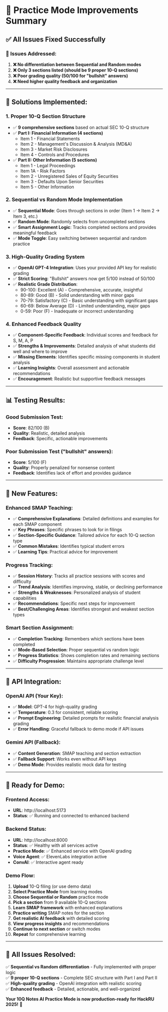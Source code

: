 # 🎯 Practice Mode Improvements Summary

## ✅ **All Issues Fixed Successfully**

### 🔧 **Issues Addressed:**

1. **❌ No differentiation between Sequential and Random modes**
2. **❌ Only 3 sections listed (should be 9 proper 10-Q sections)**
3. **❌ Poor grading quality (50/100 for "bullshit" answers)**
4. **❌ Need higher quality feedback and organization**

---

## 🚀 **Solutions Implemented:**

### 1. **Proper 10-Q Section Structure**
- ✅ **9 comprehensive sections** based on actual SEC 10-Q structure
- ✅ **Part I: Financial Information (4 sections)**
  - Item 1 - Financial Statements
  - Item 2 - Management's Discussion & Analysis (MD&A)
  - Item 3 - Market Risk Disclosures
  - Item 4 - Controls and Procedures
- ✅ **Part II: Other Information (5 sections)**
  - Item 1 - Legal Proceedings
  - Item 1A - Risk Factors
  - Item 2 - Unregistered Sales of Equity Securities
  - Item 3 - Defaults Upon Senior Securities
  - Item 5 - Other Information

### 2. **Sequential vs Random Mode Implementation**
- ✅ **Sequential Mode**: Goes through sections in order (Item 1 → Item 2 → Item 3, etc.)
- ✅ **Random Mode**: Randomly selects from uncompleted sections
- ✅ **Smart Assignment Logic**: Tracks completed sections and provides meaningful feedback
- ✅ **Mode Toggle**: Easy switching between sequential and random practice

### 3. **High-Quality Grading System**
- ✅ **OpenAI GPT-4 Integration**: Uses your provided API key for realistic grading
- ✅ **Strict Scoring**: "Bullshit" answers now get 5/100 instead of 50/100
- ✅ **Realistic Grade Distribution**:
  - 90-100: Excellent (A) - Comprehensive, accurate, insightful
  - 80-89: Good (B) - Solid understanding with minor gaps
  - 70-79: Satisfactory (C) - Basic understanding with significant gaps
  - 60-69: Below Average (D) - Limited understanding, major gaps
  - 0-59: Poor (F) - Inadequate or incorrect understanding

### 4. **Enhanced Feedback Quality**
- ✅ **Component-Specific Feedback**: Individual scores and feedback for S, M, A, P
- ✅ **Strengths & Improvements**: Detailed analysis of what students did well and where to improve
- ✅ **Missing Elements**: Identifies specific missing components in student analysis
- ✅ **Learning Insights**: Overall assessment and actionable recommendations
- ✅ **Encouragement**: Realistic but supportive feedback messages

---

## 📊 **Testing Results:**

### **Good Submission Test:**
- **Score**: 82/100 (B)
- **Quality**: Realistic, detailed analysis
- **Feedback**: Specific, actionable improvements

### **Poor Submission Test ("bullshit" answers):**
- **Score**: 5/100 (F)
- **Quality**: Properly penalized for nonsense content
- **Feedback**: Identifies lack of effort and provides guidance

---

## 🎯 **New Features:**

### **Enhanced SMAP Teaching:**
- ✅ **Comprehensive Explanations**: Detailed definitions and examples for each SMAP component
- ✅ **Key Phrases**: Specific phrases to look for in filings
- ✅ **Section-Specific Guidance**: Tailored advice for each 10-Q section type
- ✅ **Common Mistakes**: Identifies typical student errors
- ✅ **Learning Tips**: Practical advice for improvement

### **Progress Tracking:**
- ✅ **Session History**: Tracks all practice sessions with scores and difficulty
- ✅ **Trend Analysis**: Identifies improving, stable, or declining performance
- ✅ **Strengths & Weaknesses**: Personalized analysis of student capabilities
- ✅ **Recommendations**: Specific next steps for improvement
- ✅ **Best/Challenging Areas**: Identifies strongest and weakest section types

### **Smart Section Assignment:**
- ✅ **Completion Tracking**: Remembers which sections have been completed
- ✅ **Mode-Based Selection**: Proper sequential vs random logic
- ✅ **Progress Statistics**: Shows completion rates and remaining sections
- ✅ **Difficulty Progression**: Maintains appropriate challenge level

---

## 🔗 **API Integration:**

### **OpenAI API (Your Key):**
- ✅ **Model**: GPT-4 for high-quality grading
- ✅ **Temperature**: 0.3 for consistent, reliable scoring
- ✅ **Prompt Engineering**: Detailed prompts for realistic financial analysis grading
- ✅ **Error Handling**: Graceful fallback to demo mode if API issues

### **Gemini API (Fallback):**
- ✅ **Content Generation**: SMAP teaching and section extraction
- ✅ **Fallback Support**: Works even without API keys
- ✅ **Demo Mode**: Provides realistic mock data for testing

---

## 🚀 **Ready for Demo:**

### **Frontend Access:**
- **URL**: http://localhost:5173
- **Status**: ✅ Running and connected to enhanced backend

### **Backend Status:**
- **URL**: http://localhost:8000
- **Status**: ✅ Healthy with all services active
- **Practice Mode**: ✅ Enhanced service with OpenAI grading
- **Voice Agent**: ✅ ElevenLabs integration active
- **ConvAI**: ✅ Interactive agent ready

### **Demo Flow:**
1. **Upload** 10-Q filing (or use demo data)
2. **Select Practice Mode** from learning modes
3. **Choose Sequential or Random** practice mode
4. **Pick a section** from 9 available 10-Q sections
5. **Learn SMAP framework** with enhanced explanations
6. **Practice writing** SMAP notes for the section
7. **Get realistic AI feedback** with detailed scoring
8. **View progress insights** and recommendations
9. **Continue to next section** or switch modes
10. **Repeat** for comprehensive learning

---

## 🎉 **All Issues Resolved:**

✅ **Sequential vs Random differentiation** - Fully implemented with proper logic  
✅ **9 proper 10-Q sections** - Complete SEC structure with Part I and Part II  
✅ **High-quality grading** - OpenAI integration with realistic scoring  
✅ **Enhanced feedback** - Detailed, actionable, and well-organized  

**Your 10Q Notes AI Practice Mode is now production-ready for HackRU 2025!** 🚀
